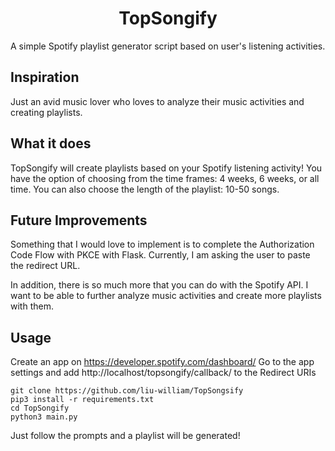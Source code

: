 # <h1 style="text-align: center;">TopSongify</h1>
A simple Spotify playlist generator script based on user's listening activities.

## Inspiration
Just an avid music lover who loves to analyze their music activities and creating playlists.

## What it does
TopSongify will create playlists based on your Spotify listening activity! You have the option of choosing from the time frames: 4 weeks, 6 weeks, or all time. You can also choose the length of the playlist: 10-50 songs. 

## Future Improvements
Something that I would love to implement is to complete the Authorization Code Flow with PKCE with Flask. Currently, I am asking the user to paste the redirect URL.

In addition, there is so much more that you can do with the Spotify API. I want to be able to further analyze music activities and create more playlists with them. 

## Usage
Create an app on https://developer.spotify.com/dashboard/
Go to the app settings and add http://localhost/topsongify/callback/ to the Redirect URIs

```
git clone https://github.com/liu-william/TopSongsify
pip3 install -r requirements.txt
cd TopSongify
python3 main.py
```

Just follow the prompts and a playlist will be generated!